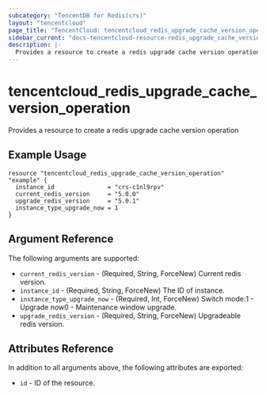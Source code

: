 ```yaml
---
subcategory: "TencentDB for Redis(crs)"
layout: "tencentcloud"
page_title: "TencentCloud: tencentcloud_redis_upgrade_cache_version_operation"
sidebar_current: "docs-tencentcloud-resource-redis_upgrade_cache_version_operation"
description: |-
  Provides a resource to create a redis upgrade cache version operation
---
```


# tencentcloud_redis_upgrade_cache_version_operation

Provides a resource to create a redis upgrade cache version operation

## Example Usage

```hcl
resource "tencentcloud_redis_upgrade_cache_version_operation" "example" {
  instance_id               = "crs-c1nl9rpv"
  current_redis_version     = "5.0.0"
  upgrade_redis_version     = "5.0.1"
  instance_type_upgrade_now = 1
}
```

## Argument Reference

The following arguments are supported:

* `current_redis_version` - (Required, String, ForceNew) Current redis version.
* `instance_id` - (Required, String, ForceNew) The ID of instance.
* `instance_type_upgrade_now` - (Required, Int, ForceNew) Switch mode:1 - Upgrade now0 - Maintenance window upgrade.
* `upgrade_redis_version` - (Required, String, ForceNew) Upgradeable redis version.

## Attributes Reference

In addition to all arguments above, the following attributes are exported:

* `id` - ID of the resource.




